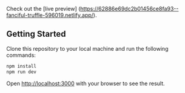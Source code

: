 Check out the [live preview] (https://62886e69dc2b01456ce8fa93--fanciful-truffle-596019.netlify.app/). 

## Getting Started

Clone this repository to your local machine and run the following commands:

```bash
npm install
npm run dev
```

Open [http://localhost:3000](http://localhost:3000) with your browser to see the result.

